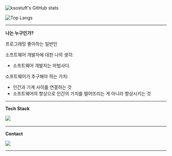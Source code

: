 
![ksostuft's GitHub stats](https://github-readme-stats.vercel.app/api?username=ksostuft&show_icons=true&theme=radical)

![Top Langs](https://github-readme-stats.vercel.app/api/top-langs/?username=ksostuft&hide_progress=true&theme=radical)

<hr/>

**나는 누구인가?**

프로그래밍 좋아하는 일반인

소프트웨어 개발자에 대한 나의 생각:
- 소프트웨어 개발자는 마법사다.

소프트웨어가 추구해야 하는 가치:
- 인간과 기계 사이를 연결하는 것
- 소프트웨어의 향상으로 인간의 가치를 떨어뜨리는 게 아니라 향상시키는 것

<hr/>

**Tech Stack**

<p>
  <img src="https://img.shields.io/badge/java-%23ED8B00.svg?style=for-the-badge&logo=openjdk&logoColor=white"/>
  <img srp="https://img.shields.io/badge/spring-%236DB33F.svg?style=for-the-badge&logo=spring&logoColor=white"/>
  <img srp=""/>
  <img srp=""/>
  <img srp=""/>
  <img srp=""/>
  <img srp=""/>
  
</p>

<hr/>


**Contact**

<p>
  <a href="mailto:ksostuft@gmail.com" target="_blank"><img src="https://img.shields.io/badge/ksostuft@gmail.com-EA4335?style=flat-square&logo=Gmail&logoColor=white"/></a>
</p>

<hr/>





